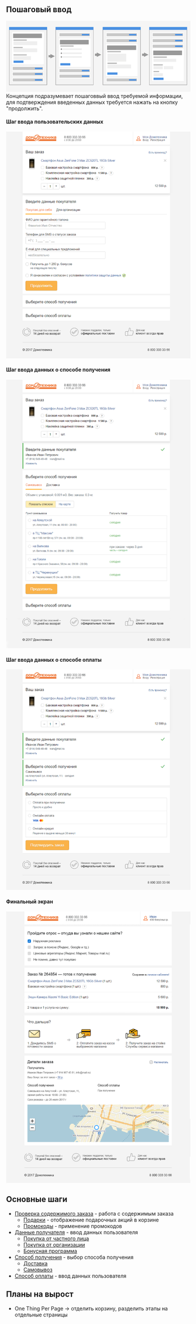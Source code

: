 ## Пошаговый ввод

![Аккордеон](../__source/accordion.png)
Концепция подразумевает пошаговвый ввод требуемой информации, для подтверждения введенных данных требуется нажать на кнопку "продолжить".


#### Шаг ввода пользовательских данных
![Обычное состояние](../__source/cart___1step.png)

#### Шаг ввода данных о способе получения
![Обычное состояние](../__source/cart___2step.png)

#### Шаг ввода данных о способе оплаты
![Обычное состояние](../__source/cart___3step.png)

#### Финальный экран
![Обычное состояние](../__source/cart___success_step.png)


## Основные шаги
* [Проверка содержимого заказа](order-list/) - работа с содержимым заказа
	* [Подарки](order-list/Readme.md/#Отображение-подарков) - отображение подарочных акций в корзине
	* [Промокоды](order-list/Readme.md/#Отображение-скидки-по-промокоду) - применение промокодов
* [Данные получателя](user-info/) - ввод данных пользователя
	* [Покупка от частного лица](user-info/personal.md)
	* [Покупка от организации](user-info/company.md)
	* [Бонусная программа](user-info/bonus.md) 
* [Способ получения](getting/) - выбор способа получения
	* [Доставка](getting/delivery/)
	* [Самовывоз](getting/pickup/)
* [Способ оплаты](payment/) - ввод данных пользователя


## Планы на вырост
* One Thing Per Page → отделить корзину, разделить этапы на отдельные страницы 
